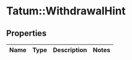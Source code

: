 # Tatum::WithdrawalHint

## Properties
Name | Type | Description | Notes
------------ | ------------- | ------------- | -------------

